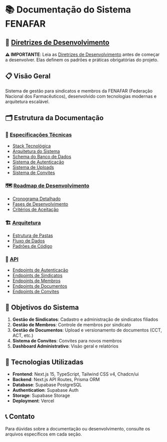 # 📚 Documentação do Sistema FENAFAR

## 🚀 [Diretrizes de Desenvolvimento](./DEVELOPMENT_GUIDELINES.md)

**⚠️ IMPORTANTE**: Leia as [Diretrizes de Desenvolvimento](./DEVELOPMENT_GUIDELINES.md) antes de começar a desenvolver. Elas definem os padrões e práticas obrigatórias do projeto.

## 📋 Visão Geral

Sistema de gestão para sindicatos e membros da FENAFAR (Federação Nacional dos Farmacêuticos), desenvolvido com tecnologias modernas e arquitetura escalável.

## 🗂️ Estrutura da Documentação

### 📖 [Especificações Técnicas](./specs/)
- [Stack Tecnológica](./specs/tech-stack.md)
- [Arquitetura do Sistema](./specs/architecture.md)
- [Schema do Banco de Dados](./specs/database-schema.md)
- [Sistema de Autenticação](./specs/authentication.md)
- [Sistema de Uploads](./specs/upload-system.md)
- [Sistema de Convites](./specs/invitation-system.md)

### 🗺️ [Roadmap de Desenvolvimento](./roadmap/)
- [Cronograma Detalhado](./roadmap/timeline.md)
- [Fases de Desenvolvimento](./roadmap/phases.md)
- [Critérios de Aceitação](./roadmap/acceptance-criteria.md)

### 🏗️ [Arquitetura](./architecture/)
- [Estrutura de Pastas](./architecture/folder-structure.md)
- [Fluxo de Dados](./architecture/data-flow.md)
- [Padrões de Código](./architecture/coding-patterns.md)

### 🔌 [API](./api/)
- [Endpoints de Autenticação](./api/auth-endpoints.md)
- [Endpoints de Sindicatos](./api/sindicatos-endpoints.md)
- [Endpoints de Membros](./api/membros-endpoints.md)
- [Endpoints de Documentos](./api/documentos-endpoints.md)
- [Endpoints de Convites](./api/convites-endpoints.md)

## 🎯 Objetivos do Sistema

1. **Gestão de Sindicatos**: Cadastro e administração de sindicatos filiados
2. **Gestão de Membros**: Controle de membros por sindicato
3. **Gestão de Documentos**: Upload e versionamento de documentos (CCT, ACT, etc.)
4. **Sistema de Convites**: Convites para novos membros
5. **Dashboard Administrativo**: Visão geral e relatórios

## 🚀 Tecnologias Utilizadas

- **Frontend**: Next.js 15, TypeScript, Tailwind CSS v4, Chadcn/ui
- **Backend**: Next.js API Routes, Prisma ORM
- **Database**: Supabase PostgreSQL
- **Authentication**: Supabase Auth
- **Storage**: Supabase Storage
- **Deployment**: Vercel

## 📞 Contato

Para dúvidas sobre a documentação ou desenvolvimento, consulte os arquivos específicos em cada seção.
